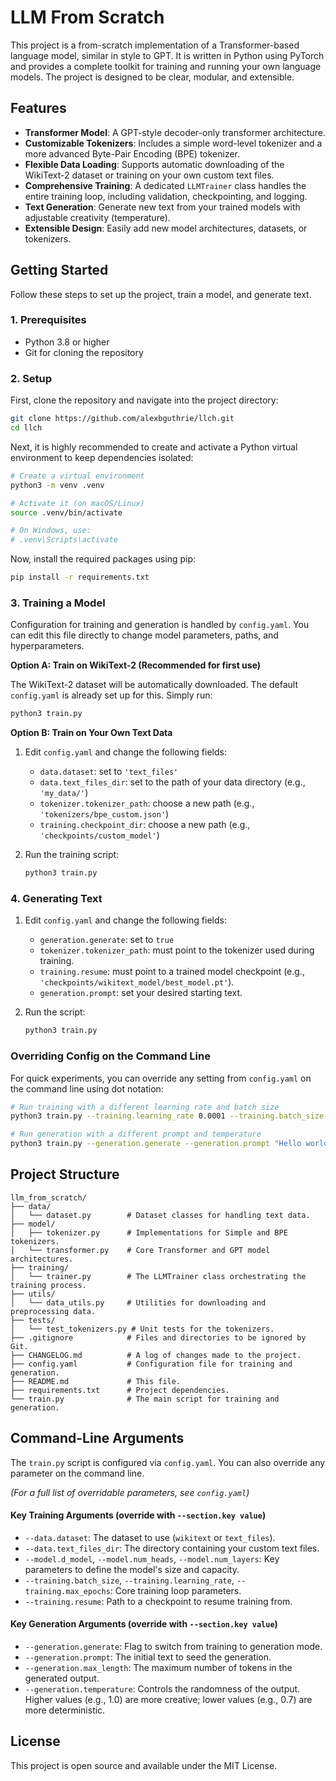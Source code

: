 # LLM From Scratch

This project is a from-scratch implementation of a Transformer-based language model, similar in style to GPT. It is written in Python using PyTorch and provides a complete toolkit for training and running your own language models. The project is designed to be clear, modular, and extensible.

## Features

- **Transformer Model**: A GPT-style decoder-only transformer architecture.
- **Customizable Tokenizers**: Includes a simple word-level tokenizer and a more advanced Byte-Pair Encoding (BPE) tokenizer.
- **Flexible Data Loading**: Supports automatic downloading of the WikiText-2 dataset or training on your own custom text files.
- **Comprehensive Training**: A dedicated `LLMTrainer` class handles the entire training loop, including validation, checkpointing, and logging.
- **Text Generation**: Generate new text from your trained models with adjustable creativity (temperature).
- **Extensible Design**: Easily add new model architectures, datasets, or tokenizers.

## Getting Started

Follow these steps to set up the project, train a model, and generate text.

### 1. Prerequisites

- Python 3.8 or higher
- Git for cloning the repository

### 2. Setup

First, clone the repository and navigate into the project directory:

```bash
git clone https://github.com/alexbguthrie/llch.git
cd llch
```

Next, it is highly recommended to create and activate a Python virtual environment to keep dependencies isolated:

```bash
# Create a virtual environment
python3 -m venv .venv

# Activate it (on macOS/Linux)
source .venv/bin/activate

# On Windows, use:
# .venv\Scripts\activate
```

Now, install the required packages using pip:

```bash
pip install -r requirements.txt
```

### 3. Training a Model

Configuration for training and generation is handled by `config.yaml`. You can edit this file directly to change model parameters, paths, and hyperparameters.

**Option A: Train on WikiText-2 (Recommended for first use)**

The WikiText-2 dataset will be automatically downloaded. The default `config.yaml` is already set up for this. Simply run:

```bash
python3 train.py
```

**Option B: Train on Your Own Text Data**

1.  Edit `config.yaml` and change the following fields:
    - `data.dataset`: set to `'text_files'`
    - `data.text_files_dir`: set to the path of your data directory (e.g., `'my_data/'`)
    - `tokenizer.tokenizer_path`: choose a new path (e.g., `'tokenizers/bpe_custom.json'`)
    - `training.checkpoint_dir`: choose a new path (e.g., `'checkpoints/custom_model'`)

2.  Run the training script:
    ```bash
    python3 train.py
    ```

### 4. Generating Text

1.  Edit `config.yaml` and change the following fields:
    - `generation.generate`: set to `true`
    - `tokenizer.tokenizer_path`: must point to the tokenizer used during training.
    - `training.resume`: must point to a trained model checkpoint (e.g., `'checkpoints/wikitext_model/best_model.pt'`).
    - `generation.prompt`: set your desired starting text.

2.  Run the script:
    ```bash
    python3 train.py
    ```

### Overriding Config on the Command Line

For quick experiments, you can override any setting from `config.yaml` on the command line using dot notation:

```bash
# Run training with a different learning rate and batch size
python3 train.py --training.learning_rate 0.0001 --training.batch_size 16

# Run generation with a different prompt and temperature
python3 train.py --generation.generate --generation.prompt "Hello world" --generation.temperature 0.8
```

## Project Structure

```
llm_from_scratch/
├── data/
│   └── dataset.py        # Dataset classes for handling text data.
├── model/
│   ├── tokenizer.py      # Implementations for Simple and BPE tokenizers.
│   └── transformer.py    # Core Transformer and GPT model architectures.
├── training/
│   └── trainer.py        # The LLMTrainer class orchestrating the training process.
├── utils/
│   └── data_utils.py     # Utilities for downloading and preprocessing data.
├── tests/
│   └── test_tokenizers.py # Unit tests for the tokenizers.
├── .gitignore            # Files and directories to be ignored by Git.
├── CHANGELOG.md          # A log of changes made to the project.
├── config.yaml           # Configuration file for training and generation.
├── README.md             # This file.
├── requirements.txt      # Project dependencies.
└── train.py              # The main script for training and generation.
```

## Command-Line Arguments

The `train.py` script is configured via `config.yaml`. You can also override any parameter on the command line.

*(For a full list of overridable parameters, see `config.yaml`)*

#### Key Training Arguments (override with `--section.key value`)
- `--data.dataset`: The dataset to use (`wikitext` or `text_files`).
- `--data.text_files_dir`: The directory containing your custom text files.
- `--model.d_model`, `--model.num_heads`, `--model.num_layers`: Key parameters to define the model's size and capacity.
- `--training.batch_size`, `--training.learning_rate`, `--training.max_epochs`: Core training loop parameters.
- `--training.resume`: Path to a checkpoint to resume training from.

#### Key Generation Arguments (override with `--section.key value`)
- `--generation.generate`: Flag to switch from training to generation mode.
- `--generation.prompt`: The initial text to seed the generation.
- `--generation.max_length`: The maximum number of tokens in the generated output.
- `--generation.temperature`: Controls the randomness of the output. Higher values (e.g., 1.0) are more creative; lower values (e.g., 0.7) are more deterministic.

## License

This project is open source and available under the MIT License. 